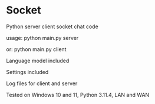 # Socket
 Python server client socket chat code

 usage: python main.py server

 or:    python main.py client


 Language model included

 Settings included

Log files for client and server


 Tested on Windows 10 and 11, Python 3.11.4, LAN and WAN